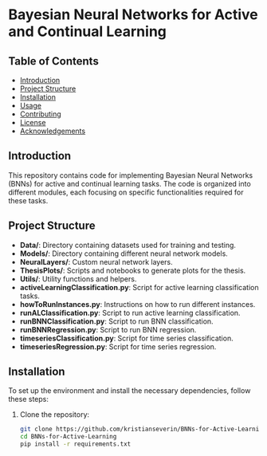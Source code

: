 # Bayesian Neural Networks for Active and Continual Learning

## Table of Contents
- [Introduction](#introduction)
- [Project Structure](#project-structure)
- [Installation](#installation)
- [Usage](#usage)
- [Contributing](#contributing)
- [License](#license)
- [Acknowledgements](#acknowledgements)

## Introduction
This repository contains code for implementing Bayesian Neural Networks (BNNs) for active and continual learning tasks. The code is organized into different modules, each focusing on specific functionalities required for these tasks.

## Project Structure

- **Data/**: Directory containing datasets used for training and testing.
- **Models/**: Directory containing different neural network models.
- **NeuralLayers/**: Custom neural network layers.
- **ThesisPlots/**: Scripts and notebooks to generate plots for the thesis.
- **Utils/**: Utility functions and helpers.
- **activeLearningClassification.py**: Script for active learning classification tasks.
- **howToRunInstances.py**: Instructions on how to run different instances.
- **runALClassification.py**: Script to run active learning classification.
- **runBNNClassification.py**: Script to run BNN classification.
- **runBNNRegression.py**: Script to run BNN regression.
- **timeseriesClassification.py**: Script for time series classification.
- **timeseriesRegression.py**: Script for time series regression.

## Installation
To set up the environment and install the necessary dependencies, follow these steps:

1. Clone the repository:
   ```bash
   git clone https://github.com/kristianseverin/BNNs-for-Active-Learning.git
   cd BNNs-for-Active-Learning
   pip install -r requirements.txt
   ```
